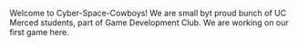  Welcome to Cyber-Space-Cowboys!
 We are small byt proud bunch of UC Merced students, part of Game Development Club. We are working on our first game here.
